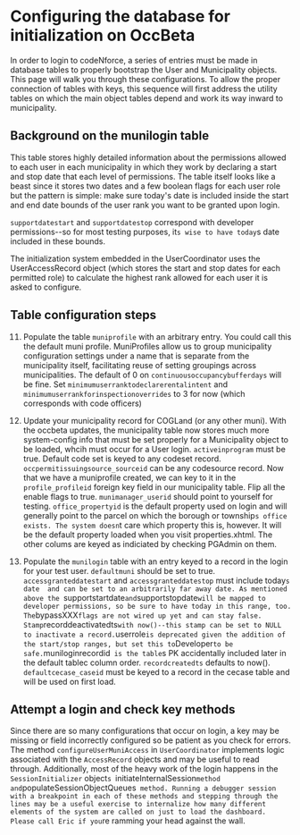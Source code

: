 # Configuring the database for initialization on OccBeta

In order to login to codeNforce, a series of entries must be made in database tables to properly bootstrap the User and Municipality objects. This page will walk you through these configurations. To allow the proper connection of tables with keys, this sequence will first address the utility tables on which the main object tables depend and work its way inward to municipality.

## Background on the munilogin table
This table stores highly detailed information about the permissions allowed to each user in each municipality in which they work by declaring a start and stop date that each level of permissions. The table itself looks like a beast since it stores two dates and a few boolean flags for each user role but the pattern is simple: make sure today's date is included inside the start and end date bounds of the user rank you want to be granted upon login. 

`supportdatestart` and `supportdatestop` correspond with developer permissions--so for most testing purposes, it`s wise to have today`s date included in these bounds.

The initialization system embedded in the UserCoordinator uses the UserAccessRecord object (which stores the start and stop dates for each permitted role) to calculate the highest rank allowed for each user it is asked to configure. 

## Table configuration steps 

11. Populate the table `muniprofile` with an arbitrary entry. You could call this the default muni profile. MuniProfiles allow us to group municipality configuration settings under a name that is separate from the municipality itself, facilitating reuse of setting groupings across municipalities. The default of 0 on `continuousoccupancybufferdays` will be fine. Set `minimumuserranktodeclarerentalintent` and `minimumuserrankforinspectionoverrides` to 3 for now (which corresponds with code officers)

11. Update your municipality record for COGLand (or any other muni). With the occbeta updates, the municipality table now stores much more system-config info that must be set properly for a Municipality object to be loaded, whcih must occur for a User login. `activeinprogram` must be true. Default code set is keyed to any codeset record. `occpermitissuingsource_sourceid` can be any codesource record. Now that we have a muniprofile created, we can key to it in the `profile_profileid` foreign key field in our municipality table. Flip all the enable flags to true. `munimanager_userid` should point to yourself for testing. `office_propertyid` is the default property used on login and will generally point to the parcel on which the borough or township`s office exists. The system doesn`t care which property this is, however. It will be the default property loaded when you visit properties.xhtml. The other colums are keyed as indiciated by checking PGAdmin on them.

11. Populate the `munilogin` table with an entry keyed to a record in the login for your test user. `defaultmuni` should be set to true. `accessgranteddatestart` and `accessgranteddatestop` must include today`s date  and can be set to an arbitrarily far away date. As mentioned above the `supportstartdate` and `supportstopdate` will be mapped to developer permissions, so be sure to have today in this range, too. The `bypassXXX` flags are not wired up yet and can stay false. Stamp `recorddeactivatedts` with now()--this stamp can be set to NULL to inactivate a record. `userrole` is deprecated given the addition of the start/stop ranges, but set this to `Developer` to be safe. `muniloginrecordid` is the table`s PK accidentally included later in the default tablec column order. `recordcreatedts` defaults to now(). `defaultcecase_caseid` must be keyed to a record in the cecase table and will be used on first load.

## Attempt a login and check key methods
Since there are so many configurations that occur on login, a key may be missing or field incorrectly configured so be patient as you check for errors. The method `configureUserMuniAccess` in `UserCoordinator` implements logic associated with the `AccessRecord` objects and may be useful to read through. Additionally, most of the heavy work of the login happens in the `SessionInitializer` object`s `initiateInternalSession` method and `populateSessionObjectQueues` method. Running a debugger session with a breakpoint in each of these methods and stepping through the lines may be a useful exercise to internalize how many different elements of the system are called on just to load the dashboard. Please call Eric if you`re ramming your head against the wall. 


